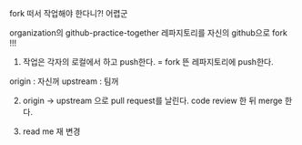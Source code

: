 fork 떠서 작업해야 한다니?! 어렵군



organization의 github-practice-together 레파지토리를 자신의 github으로 fork !!!

1) 작업은 각자의 로컬에서 하고 push한다. = fork 뜬 레파지토리에 push한다.

origin : 자신꺼
upstream : 팀꺼

2) origin -> upstream 으로 pull request를 날린다. code review 한 뒤 merge 한다.

3) read me 재 변경



